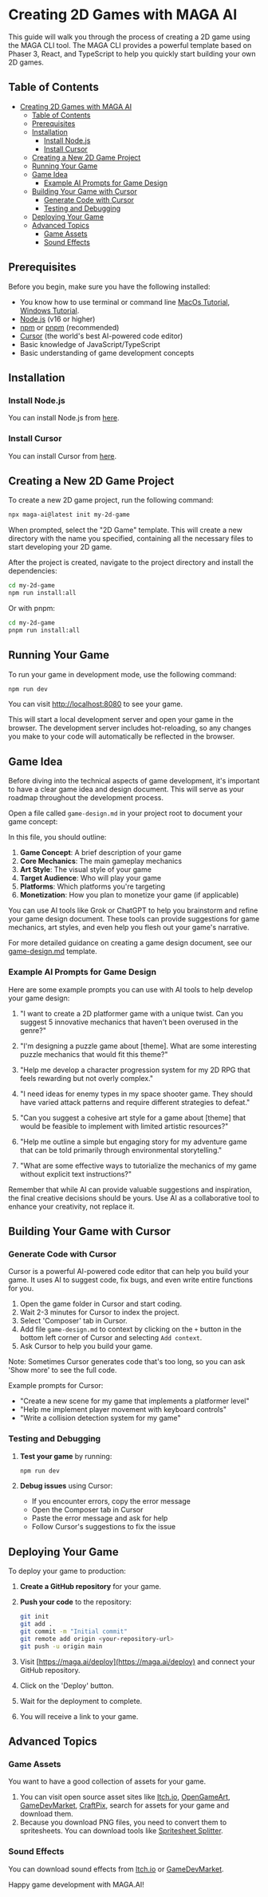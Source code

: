 # Creating 2D Games with MAGA AI

This guide will walk you through the process of creating a 2D game using the MAGA CLI tool. The MAGA CLI provides a powerful template based on Phaser 3, React, and TypeScript to help you quickly start building your own 2D games.

## Table of Contents

- [Creating 2D Games with MAGA AI](#creating-2d-games-with-maga-ai)
  - [Table of Contents](#table-of-contents)
  - [Prerequisites](#prerequisites)
  - [Installation](#installation)
    - [Install Node.js](#install-nodejs)
    - [Install Cursor](#install-cursor)
  - [Creating a New 2D Game Project](#creating-a-new-2d-game-project)
  - [Running Your Game](#running-your-game)
  - [Game Idea](#game-idea)
    - [Example AI Prompts for Game Design](#example-ai-prompts-for-game-design)
  - [Building Your Game with Cursor](#building-your-game-with-cursor)
    - [Generate Code with Cursor](#generate-code-with-cursor)
    - [Testing and Debugging](#testing-and-debugging)
  - [Deploying Your Game](#deploying-your-game)
  - [Advanced Topics](#advanced-topics)
    - [Game Assets](#game-assets)
    - [Sound Effects](#sound-effects)

## Prerequisites

Before you begin, make sure you have the following installed:

- You know how to use terminal or command line [MacOs Tutorial](https://www.youtube.com/watch?v=FfT8OfMpARM), [Windows Tutorial](https://www.youtube.com/watch?v=jO4dbUnfRlU). 
- [Node.js](https://nodejs.org/) (v16 or higher)
- [npm](https://www.npmjs.com/) or [pnpm](https://pnpm.io/) (recommended)
- [Cursor](https://cursor.com/) (the world's best AI-powered code editor)
- Basic knowledge of JavaScript/TypeScript
- Basic understanding of game development concepts

## Installation

### Install Node.js

You can install Node.js from [here](https://nodejs.org/en/download/).

### Install Cursor

You can install Cursor from [here](https://cursor.com/).

## Creating a New 2D Game Project

To create a new 2D game project, run the following command:

```bash
npx maga-ai@latest init my-2d-game
```

When prompted, select the "2D Game" template. This will create a new directory with the name you specified, containing all the necessary files to start developing your 2D game.

After the project is created, navigate to the project directory and install the dependencies:

```bash
cd my-2d-game
npm run install:all
```

Or with pnpm:

```bash
cd my-2d-game
pnpm run install:all
```

## Running Your Game

To run your game in development mode, use the following command:

```bash
npm run dev
```

You can visit [http://localhost:8080](http://localhost:8080) to see your game.

This will start a local development server and open your game in the browser. The development server includes hot-reloading, so any changes you make to your code will automatically be reflected in the browser.

## Game Idea

Before diving into the technical aspects of game development, it's important to have a clear game idea and design document. This will serve as your roadmap throughout the development process.

Open a file called `game-design.md` in your project root to document your game concept:

In this file, you should outline:

1. **Game Concept**: A brief description of your game
2. **Core Mechanics**: The main gameplay mechanics
3. **Art Style**: The visual style of your game
4. **Target Audience**: Who will play your game
5. **Platforms**: Which platforms you're targeting
6. **Monetization**: How you plan to monetize your game (if applicable)

You can use AI tools like Grok or ChatGPT to help you brainstorm and refine your game design document. These tools can provide suggestions for game mechanics, art styles, and even help you flesh out your game's narrative.

For more detailed guidance on creating a game design document, see our [game-design.md](../templates/game-design.md) template.

### Example AI Prompts for Game Design

Here are some example prompts you can use with AI tools to help develop your game design:

1. "I want to create a 2D platformer game with a unique twist. Can you suggest 5 innovative mechanics that haven't been overused in the genre?"

2. "I'm designing a puzzle game about [theme]. What are some interesting puzzle mechanics that would fit this theme?"

3. "Help me develop a character progression system for my 2D RPG that feels rewarding but not overly complex."

4. "I need ideas for enemy types in my space shooter game. They should have varied attack patterns and require different strategies to defeat."

5. "Can you suggest a cohesive art style for a game about [theme] that would be feasible to implement with limited artistic resources?"

6. "Help me outline a simple but engaging story for my adventure game that can be told primarily through environmental storytelling."

7. "What are some effective ways to tutorialize the mechanics of my game without explicit text instructions?"

Remember that while AI can provide valuable suggestions and inspiration, the final creative decisions should be yours. Use AI as a collaborative tool to enhance your creativity, not replace it.

## Building Your Game with Cursor

### Generate Code with Cursor

Cursor is a powerful AI-powered code editor that can help you build your game. It uses AI to suggest code, fix bugs, and even write entire functions for you.

1. Open the game folder in Cursor and start coding.
2. Wait 2-3 minutes for Cursor to index the project.
3. Select 'Composer' tab in Cursor.
4. Add file `game-design.md` to context by clicking on the `+` button in the bottom left corner of Cursor and selecting `Add context`.
5. Ask Cursor to help you build your game.
   
Note: Sometimes Cursor generates code that's too long, so you can ask 'Show more' to see the full code.

Example prompts for Cursor:
- "Create a new scene for my game that implements a platformer level"
- "Help me implement player movement with keyboard controls"
- "Write a collision detection system for my game"

### Testing and Debugging

1. **Test your game** by running:

   ```bash
   npm run dev
   ```

2. **Debug issues** using Cursor:
   - If you encounter errors, copy the error message
   - Open the Composer tab in Cursor
   - Paste the error message and ask for help
   - Follow Cursor's suggestions to fix the issue

## Deploying Your Game

To deploy your game to production:

1. **Create a GitHub repository** for your game.

2. **Push your code** to the repository:

   ```bash
   git init
   git add .
   git commit -m "Initial commit"
   git remote add origin <your-repository-url>
   git push -u origin main
   ```
3. Visit [https://maga.ai/deploy](https://maga.ai/deploy) and connect your GitHub repository.
4. Click on the 'Deploy' button.
5. Wait for the deployment to complete.
6. You will receive a link to your game.

## Advanced Topics

### Game Assets

You want to have a good collection of assets for your game.

1. You can visit open source asset sites like [Itch.io](https://itch.io/game-assets), [OpenGameArt](https://opengameart.org/), [GameDevMarket](https://www.gamedevmarket.net/), [CraftPix](https://craftpix.net/), search for assets for your game and download them.
2. Because you download PNG files, you need to convert them to spritesheets. You can download tools like [Spritesheet Splitter](https://github.com/Maga-AI/Spritesheet-Splitter/releases).

### Sound Effects

You can download sound effects from [Itch.io](https://itch.io/game-assets/tag-sound-effects) or [GameDevMarket](https://www.gamedevmarket.net/category/audio/sound-fx).

Happy game development with MAGA.AI! 